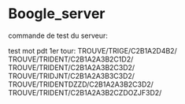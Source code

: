 # Boogle_server

commande de test du serveur:
	

test mot pdt 1er tour:
TROUVE/TRIGE/C2B1A2D4B2/
TROUVE/TRIDENT/C2B1A2A3B2C1D2/
TROUVE/TRIDENT/C2B1A2A3B2C3D2/
TROUVE/TRIDJNT/C2B1A2A3B3C3D2/
TROUVE/TRIDENTDZZD/C2B1A2A3B2C3D2/
TROUVE/TRIDENT/C2B1A2A3B2CZDOZJF3D2/